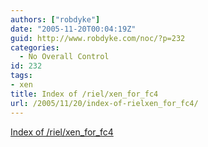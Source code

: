 ```yaml
---
authors: ["robdyke"]
date: "2005-11-20T00:04:19Z"
guid: http://www.robdyke.com/noc/?p=232
categories:
  - No Overall Control
id: 232
tags:
- xen
title: Index of /riel/xen_for_fc4
url: /2005/11/20/index-of-rielxen_for_fc4/
---
```

[Index of /riel/xen\_for\_fc4](http://people.redhat.com/riel/xen_for_fc4/)